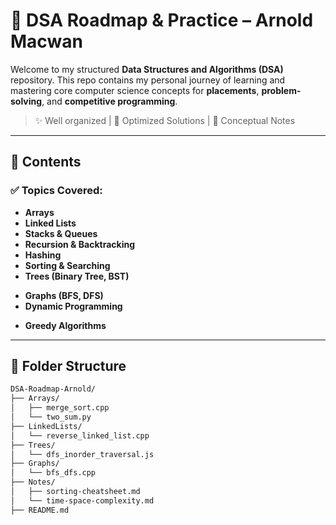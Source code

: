 # 🧠 DSA Roadmap & Practice – Arnold Macwan

Welcome to my structured **Data Structures and Algorithms (DSA)** repository. This repo contains my personal journey of learning and mastering core computer science concepts for **placements**, **problem-solving**, and **competitive programming**.

> ✨ Well organized | 🚀 Optimized Solutions | 📘 Conceptual Notes

---

## 📌 Contents

### ✅ Topics Covered:
- **Arrays**
- **Linked Lists**
- **Stacks & Queues**
- **Recursion & Backtracking**
- **Hashing**
- **Sorting & Searching**
- **Trees (Binary Tree, BST)**
<!-- - **Heaps & Priority Queues** -->
- **Graphs (BFS, DFS)**
- **Dynamic Programming**
<!-- - **Sliding Window & Two Pointers** -->
- **Greedy Algorithms**
<!-- - **Bit Manipulation**
- **Tries**
- **Disjoint Sets (Union-Find)** -->

---

## 📁 Folder Structure

```bash
DSA-Roadmap-Arnold/
├── Arrays/
│   ├── merge_sort.cpp
│   └── two_sum.py
├── LinkedLists/
│   └── reverse_linked_list.cpp
├── Trees/
│   └── dfs_inorder_traversal.js
├── Graphs/
│   └── bfs_dfs.cpp
├── Notes/
│   ├── sorting-cheatsheet.md
│   └── time-space-complexity.md
├── README.md
